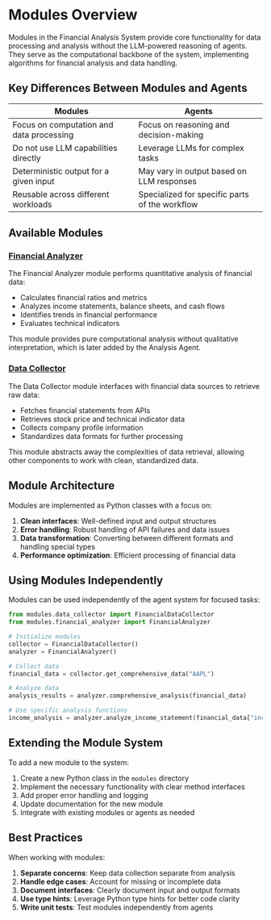 # Modules Overview

Modules in the Financial Analysis System provide core functionality for data processing and analysis without the LLM-powered reasoning of agents. They serve as the computational backbone of the system, implementing algorithms for financial analysis and data handling.

## Key Differences Between Modules and Agents

| Modules | Agents |
|---------|--------|
| Focus on computation and data processing | Focus on reasoning and decision-making |
| Do not use LLM capabilities directly | Leverage LLMs for complex tasks |
| Deterministic output for a given input | May vary in output based on LLM responses |
| Reusable across different workloads | Specialized for specific parts of the workflow |

## Available Modules

### [Financial Analyzer](financial_analyzer.md)

The Financial Analyzer module performs quantitative analysis of financial data:

- Calculates financial ratios and metrics
- Analyzes income statements, balance sheets, and cash flows
- Identifies trends in financial performance
- Evaluates technical indicators

This module provides pure computational analysis without qualitative interpretation, which is later added by the Analysis Agent.

### [Data Collector](data_collector.md)

The Data Collector module interfaces with financial data sources to retrieve raw data:

- Fetches financial statements from APIs
- Retrieves stock price and technical indicator data
- Collects company profile information
- Standardizes data formats for further processing

This module abstracts away the complexities of data retrieval, allowing other components to work with clean, standardized data.

## Module Architecture

Modules are implemented as Python classes with a focus on:

1. **Clean interfaces**: Well-defined input and output structures
2. **Error handling**: Robust handling of API failures and data issues
3. **Data transformation**: Converting between different formats and handling special types
4. **Performance optimization**: Efficient processing of financial data

## Using Modules Independently

Modules can be used independently of the agent system for focused tasks:

```python
from modules.data_collector import FinancialDataCollector
from modules.financial_analyzer import FinancialAnalyzer

# Initialize modules
collector = FinancialDataCollector()
analyzer = FinancialAnalyzer()

# Collect data
financial_data = collector.get_comprehensive_data("AAPL")

# Analyze data
analysis_results = analyzer.comprehensive_analysis(financial_data)

# Use specific analysis functions
income_analysis = analyzer.analyze_income_statement(financial_data["income_statement"])
```

## Extending the Module System

To add a new module to the system:

1. Create a new Python class in the `modules` directory
2. Implement the necessary functionality with clear method interfaces
3. Add proper error handling and logging
4. Update documentation for the new module
5. Integrate with existing modules or agents as needed

## Best Practices

When working with modules:

1. **Separate concerns**: Keep data collection separate from analysis
2. **Handle edge cases**: Account for missing or incomplete data
3. **Document interfaces**: Clearly document input and output formats
4. **Use type hints**: Leverage Python type hints for better code clarity
5. **Write unit tests**: Test modules independently from agents

